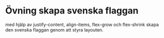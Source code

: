 # Övning skapa svenska flaggan

med hjälp av justify-content, align-items, flex-grow och flex-shrink skapa den svenska flaggan genom att styra layouten.
